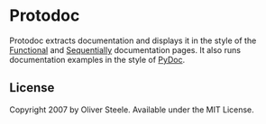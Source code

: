 Protodoc
========

Protodoc extracts documentation and displays it in the style of the
[Functional][1] and [Sequentially][2] documentation pages.  It also
runs documentation examples in the style of [PyDoc][3].

[1]: http://osteele.com/sources/javascript/functional
[2]: http://osteele.com/sources/javascript/sequentially
[3]: http://docs.python.org/library/pydoc.html


License
-------

Copyright 2007 by Oliver Steele.  Available under the MIT License.